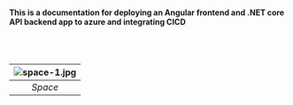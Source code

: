 #### This is a documentation for deploying an Angular frontend and .NET core API backend app to azure and integrating CICD
<br>
<br>

| ![space-1.jpg](https://user-images.githubusercontent.com/32922365/260248130-0cc17c11-f283-48ea-9e03-7db1f1616762.png) | 
|:--:| 
| *Space* |



